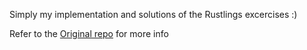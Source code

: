 Simply my implementation and solutions of the Rustlings excercises :) 

Refer to the [Original repo](https://github.com/rust-lang/rustlings/) for more info
